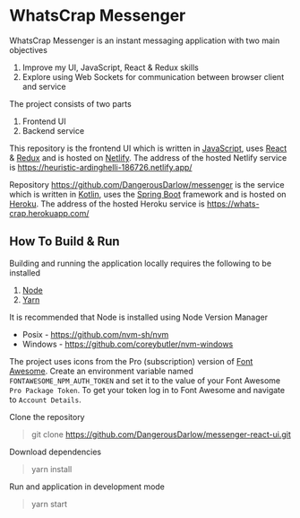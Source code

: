 # WhatsCrap Messenger

WhatsCrap Messenger is an instant messaging application with two main objectives

1. Improve my UI, JavaScript, React & Redux skills
1. Explore using Web Sockets for communication between browser client and service

The project consists of two parts

1. Frontend UI
1. Backend service


This repository is the frontend UI which is written in [JavaScript](https://www.javascript.com/), uses [React](https://reactjs.org/) & [Redux](https://redux.js.org/) and is hosted on [Netlify](https://www.netlify.com/). The address of the hosted Netlify service is https://heuristic-ardinghelli-186726.netlify.app/

Repository https://github.com/DangerousDarlow/messenger is the service which is written in [Kotlin](https://kotlinlang.org/), uses the [Spring Boot](https://spring.io/projects/spring-boot) framework and is hosted on [Heroku](https://www.heroku.com/). The address of the hosted Heroku service is https://whats-crap.herokuapp.com/

## How To Build & Run

Building and running the application locally requires the following to be installed

1. [Node](https://nodejs.org/)
1. [Yarn](https://yarnpkg.com/)

It is recommended that Node is installed using Node Version Manager

* Posix - https://github.com/nvm-sh/nvm
* Windows - https://github.com/coreybutler/nvm-windows

The project uses icons from the Pro (subscription) version of [Font Awesome](https://fontawesome.com/). Create an environment variable named `FONTAWESOME_NPM_AUTH_TOKEN` and set it to the value of your Font Awesome `Pro Package Token`. To get your token log in to Font Awesome and navigate to `Account Details`. 

Clone the repository

> git clone https://github.com/DangerousDarlow/messenger-react-ui.git

Download dependencies

> yarn install

Run and application in development mode

> yarn start
